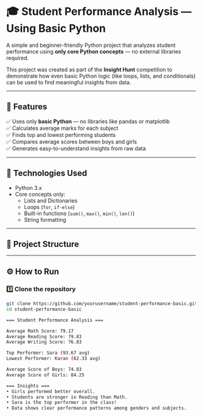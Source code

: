 # 🎓 Student Performance Analysis — Using Basic Python

A simple and beginner-friendly Python project that analyzes student performance using **only core Python concepts** — no external libraries required.  

This project was created as part of the **Insight Hunt** competition to demonstrate how even basic Python logic (like loops, lists, and conditionals) can be used to find meaningful insights from data.

---

## 🌟 Features

✅ Uses only **basic Python** — no libraries like pandas or matplotlib  
✅ Calculates average marks for each subject  
✅ Finds top and lowest performing students  
✅ Compares average scores between boys and girls  
✅ Generates easy-to-understand insights from raw data  

---

## 🧩 Technologies Used

- Python 3.x  
- Core concepts only:
  - Lists and Dictionaries  
  - Loops (`for`, `if-else`)  
  - Built-in functions (`sum()`, `max()`, `min()`, `len()`)  
  - String formatting  

---

## 📂 Project Structure


---

## ⚙️ How to Run

### 1️⃣ Clone the repository
```bash
git clone https://github.com/yourusername/student-performance-basic.git
cd student-performance-basic

=== Student Performance Analysis ===

Average Math Score: 79.17
Average Reading Score: 79.83
Average Writing Score: 76.83

Top Performer: Sara (93.67 avg)
Lowest Performer: Karan (62.33 avg)

Average Score of Boys: 74.83
Average Score of Girls: 84.25

=== Insights ===
• Girls performed better overall.
• Students are stronger in Reading than Math.
• Sara is the top performer in the class!
• Data shows clear performance patterns among genders and subjects.
